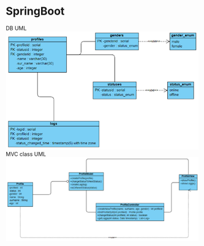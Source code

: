 # SpringBoot
DB UML
![DB UML](https://github.com/Erartria/SpringBoot/blob/master/UML/DB%20architecture.PNG)
MVC class UML
![MVC class UML](https://github.com/Erartria/SpringBoot/blob/master/UML/MVC%20architecture.PNG)
